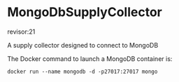 # MongoDbSupplyCollector
revisor:21

A supply collector designed to connect to MongoDB

The Docker command to launch a MongoDB container is:

```docker run --name mongodb -d -p27017:27017 mongo```
